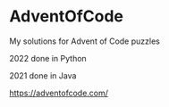 # AdventOfCode

My solutions for Advent of Code puzzles

2022 done in Python

2021 done in Java

https://adventofcode.com/
